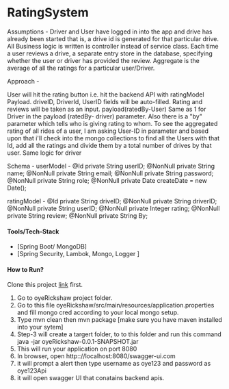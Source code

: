 # RatingSystem
Assumptions - 
Driver and User have logged in into the app and drive has already been started that is, a drive id is generated for that particular drive.
All Business logic is written is controller instead of service class. 
Each time a user reviews a drive, a separate entry store in the database, specifying whether the user or driver has provided the review.
Aggregate is the average of all the ratings for a particular user/Driver.



Approach - 

User will hit the rating button i.e. hit the backend API with ratingModel Payload. driveID, DriverId, UserID fields will be  auto-filled. Rating and reviews will be taken as an input. payload(ratedBy-User)
Same as 1 for Driver in the payload (ratedBy- driver)
parameter. Also there is a "by" parameter which tells who is giving rating to whom.
To see the aggregated rating of all rides of a user, I am asking User-ID in parameter and based upon that i'll check into the mongo collections to find all the Users with that Id, add all the ratings and divide them by a total number of drives by that user.
Same logic for driver


Schema -
userModel - 
@Id
private String userID;
@NonNull
private String name;
@NonNull
private String email;
@NonNull
private String password;
@NonNull
private String role;
@NonNull
private Date createDate = new Date();


ratingModel - 
@Id
private String driveID;
@NonNull
private String driverID;
@NonNull
private String userID;
@NonNull
private Integer rating;
@NonNull
private String review;
@NonNull
private String By;

 #### Tools/Tech-Stack
 - [Spring Boot/ MongoDB]
 - [Spring Security, Lambok, Mongo, Logger ]
 
 #### How to Run?
Clone this project [link](https://github.com/ksheetal/RatingSystem.git) first.

1) Go to oyeRickshaw project folder.
2) Go to this file oyeRickshaw/src/main/resources/application.properties and fill mongo cred according to your local mongo setup.
3) Type mvn clean then mvn package [make sure you have maven installed into your sytem]
4) Step-3 will create a targert folder, to to this folder and run this command java -jar oyeRickshaw-0.0.1-SNAPSHOT.jar
5) This will run your application on port 8080
6) In browser, open http:://localhost:8080/swagger-ui.com
7) it will prompt a alert then type username as oye123 and password as oye123Api
8) it will open swagger UI that conatains backend apis.
